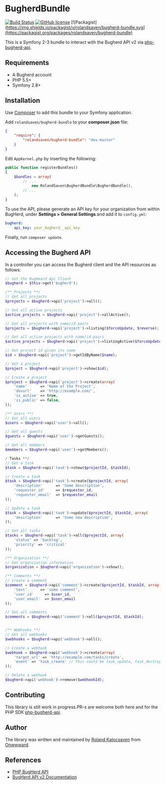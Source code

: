 # BugherdBundle

[![Build Status](https://travis-ci.org/rolandsaven/bugherd-bundle.svg?branch=master)](https://travis-ci.org/rolandsaven/bugherd-bundle)
[![GitHub license](https://img.shields.io/badge/license-MIT-blue.svg)](https://raw.githubusercontent.com/rolandsaven/bugherd-bundle/master/LICENSE)
[![Packagist](https://img.shields.io/packagist/v/rolandsaven/bugherd-bundle.svg](https://packagist.org/packages/rolandsaven/bugherd-bundle)

This is a Symfony 2-3 bundle to interact with the Bugherd API v2 via  [php-bugherd-api](https://github.com/beleneglorion/php-bugherd-api).

## Requirements

- A Bugherd account
- PHP 5.5+
- Symfony 2.8+



## Installation

Use [Composer](https://getcomposer.org) to add this bundle to your Symfony application.

Add `rolandsaven/bugherd-bundle` to your **composer.json** file:

```json
{
    "require": {
        "rolandsaven/bugherd-bundle": "dev-master"
    }
}
```


Edit `AppKernel.php` by inserting the following:

```php
public function registerBundles()
{
    $bundles = array(
        // ...
            new RolandSaven\BugherdBundle\BugherdBundle(),
        // ...
    );
}
```

To use the API, please generate an API key for your organization from within BugHerd, under **Settings > General Settings** and add it to `config.yml`:

```yaml
bugherd:
    api_key: your_bugherd__api_key
```

Finally, run `composer update`.

## Accessing the Bugherd API

In a controller you can access the Bugherd client and the API resources
as follows: 

```php
// Get the BugHeard Api Client
$bugherd = $this->get('bugherd');

/** Projects **/
// Get all projects
$projects = $bugherd->api('project')->all();

// Get all active projects
$active_projects = $bugherd->api('project')->allActive();

// Get all projects with name/id pairs
$projects = $bugherd->api('project')->listing($forceUpdate, $reverse);

// Get all active projects with name/id pairs
$active_projects = $bugherd->api('project')->listingActive($forceUpdate, $reverse);

// Get project id given its name
$id = $bugherd->api('project')->getIdByName($name);

// Get a project
$project = $bugherd->api('project')->show($id);

// Create a project
$project = $bugherd->api('project')->create(array(
    'name'      => 'Name of the Project',
    'devurl'    => 'http://example.com/',
    'is_active' => true,
    'is_public' => false,
));

/** Users **/
// Get all users
$users = $bugherd->api('user')->all();

// Get all guests
$guests = $bugherd->api('user')->getGuests();

// Get all members
$members = $bugherd->api('user')->getMembers();

/ Tasks **/
// Get a task
$task = $bugherd->api('task')->show($projectId, $taskId);

// Create a task
$task = $bugherd->api('task')->create($projectId, array(
    'description'      => 'Some description',
    'requester_id'     => $requester_id,
    'requester_email'  => $requester_email
));

// Update a task
$task = $bugherd->api('task')->update($projectId, $taskId, array(
    'description'      => 'Some new description',
));

// Get all tasks
$tasks = $bugherd->api('task')->all($projectId, array(
    'status' => 'backlog',
    'priority' => 'critical'
));

/** Organization **/
// Get organization information
$organization = $bugherd->api('organization')->show();

/** Comments **/
// Create a comment
$comment = $bugherd->api('comment')->create($projectId, $taskId, array(
    'text'      => 'some comment',
    'user_id'     => $user_id,
    'user_email'  => $user_email
));

// Get all comments
$comments = $bugherd->api('comment')->all($projectId, $taskId);


/** Webhooks **/
// Get all webhooks
$webhooks = $bugherd->api('webhook')->all();

// Create a webhook
$webhook = $bugherd->api('webhook')->create(array(
    'target_url' => 'http://example.com/tasks/create',
    'event' => 'task_create' // this could be task_update, task_destroy, comment
));

// Delete a webhook
$bugherd->api('webhook')->remove($webhookId);
```

## Contributing

This library is still work in progress.PR-s are welcome both here and for the PHP SDK [php-bugherd-api](https://github.com/beleneglorion/php-bugherd-api).

## Author

The library was written and maintained by [Roland Kalocsaven](https://github.com/rolandsaven) 
from [Onwwward](http://onwwward.com).

## References

* [PHP BugHerd API](https://github.com/beleneglorion/php-bugherd-api)
* [BugHerd API v2 Documentation](https://www.bugherd.com/api_v2)